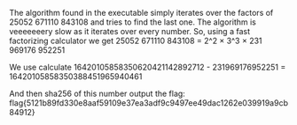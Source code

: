 The algorithm found in the executable simply iterates over the factors of
25052 671110 843108 and tries to find the last one.
The algorithm is veeeeeeery slow as it iterates over every number.
So, using a fast factorizing calculator we get 
25052 671110 843108 = 2^2 × 3^3 × 231 969176 952251

We use calculate 16420105858350620421142892712 - 231969176952251 = 16420105858350388451965940461

And then sha256 of this number output the flag:
flag{5121b89fd330e8aaf59109e37ea3adf9c9497ee49dac1262e039919a9cb84912}
